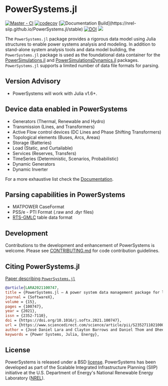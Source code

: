 # PowerSystems.jl

[![Master - CI](https://github.com/NREL-SIIP/PowerSystems.jl/workflows/Master%20-%20CI/badge.svg)](https://github.com/NREL-SIIP/PowerSystems.jl/actions/workflows/master-tests.yml)
[![codecov](https://codecov.io/gh/NREL-SIIP/PowerSystems.jl/branch/master/graph/badge.svg)](https://codecov.io/gh/NREL-SIIP/PowerSystems.jl)
[![Documentation Build](https://github.com/NREL-SIIP/PowerSystems.jl/workflows/Documentation/badge.svg?)](https://nrel-siip.github.io/PowerSystems.jl/stable)
[![DOI](https://zenodo.org/badge/114039584.svg)](https://zenodo.org/badge/latestdoi/114039584)
[<img src="https://img.shields.io/badge/slack-@SIIP/PSY-blue.svg?logo=slack">](https://join.slack.com/t/nrel-siip/shared_invite/zt-glam9vdu-o8A9TwZTZqqNTKHa7q3BpQ)

The `PowerSystems.jl` package provides a rigorous data model using Julia structures to enable power systems analysis and modeling. In addition to stand-alone system analysis tools and data model building, the `PowerSystems.jl` package is used as the foundational data container for the [PowerSimulations.jl](https://github.com/NREL/PowerSimulations.jl) and [PowerSimulationsDynamics.jl](https://github.com/NREL-SIIP/PowerSimulationsDynamics.jl) packages. `PowerSystems.jl` supports a limited number of data file formats for parsing.

## Version Advisory

- PowerSystems will work with Julia v1.6+.

## Device data enabled in PowerSystems

- Generators (Thermal, Renewable and Hydro)
- Transmission (Lines, and Transformers)
- Active Flow control devices (DC Lines and Phase Shifting Transformers)
- Topological elements (Buses, Arcs, Areas)
- Storage (Batteries)
- Load (Static, and Curtailable)
- Services (Reserves, Transfers)
- TimeSeries (Deterministic, Scenarios, Probabilistic)
- Dynamic Generators
- Dynamic Inverter

For a more exhaustive list check the [Documentation](https://nrel-siip.github.io/PowerSystems.jl/stable).

## Parsing capabilities in PowerSystems

- MATPOWER CaseFormat
- PSS/e - PTI Format (.raw and .dyr files)
- [RTS-GMLC](https://github.com/GridMod/RTS-GMLC/tree/master/RTS_Data/SourceData) table data format

## Development

Contributions to the development and enhancement of PowerSystems is welcome. Please see
[CONTRIBUTING.md](https://github.com/NREL/PowerSystems.jl/blob/master/CONTRIBUTING.md) for
code contribution guidelines.

## Citing PowerSystems.jl

[Paper describing `PowerSystems.jl`](https://www.sciencedirect.com/science/article/pii/S2352711021000765)

```bibtex
@article{LARA2021100747,
title = {PowerSystems.jl — A power system data management package for large scale modeling},
journal = {SoftwareX},
volume = {15},
pages = {100747},
year = {2021},
issn = {2352-7110},
doi = {https://doi.org/10.1016/j.softx.2021.100747},
url = {https://www.sciencedirect.com/science/article/pii/S2352711021000765},
author = {José Daniel Lara and Clayton Barrows and Daniel Thom and Dheepak Krishnamurthy and Duncan Callaway},
keywords = {Power Systems, Julia, Energy},
```

## License

PowerSystems is released under a BSD [license](https://github.com/NREL/PowerSystems.jl/blob/master/LICENSE).
PowerSystems has been developed as part of the Scalable Integrated Infrastructure Planning (SIIP)
initiative at the U.S. Department of Energy's National Renewable Energy Laboratory ([NREL](https://www.nrel.gov/)).
